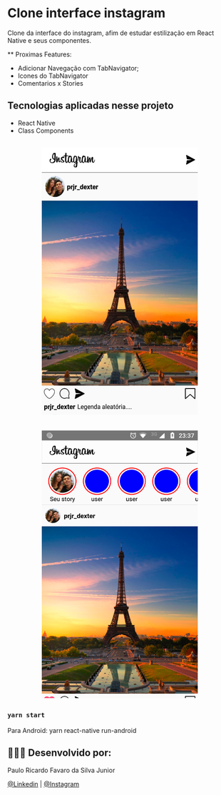 # Clone interface instagram
Clone da interface do instagram, afim de estudar estilização em React Native e seus componentes.

** Proximas Features:
- Adicionar Navegação com TabNavigator;
- Icones do TabNavigator
- Comentarios
x Stories

## Tecnologias aplicadas nesse projeto

- React Native
- Class Components


<h2 align="center">
    <img alt="app" src="./src/img/imgApp.jpeg" width="350px" height="600px" />
</h2>
<h2 align="center">
    <img alt="stories" src="./src/img/imgStories.png" width="350px" height="600px" />
</h2>



### `yarn start`

Para Android: yarn react-native run-android



## 👨🏼‍🚀 Desenvolvido por:

Paulo Ricardo Favaro da Silva Junior

 [@Linkedin](https://www.linkedin.com/in/paulo-ricardo-favaro-da-silva-junior-79092ab8/) | [@Instagram](https://www.instagram.com/prjr_dexter/)

